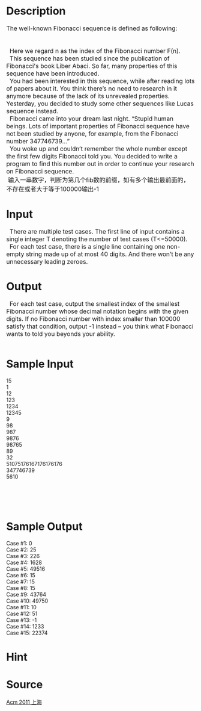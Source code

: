 
# Description

<div class="content"><div class="panel_content"><span style="font-size: medium">The well-known Fibonacci sequence is defined as following:<br/>
<br/>
<br/>
  Here we regard n as the index of the Fibonacci number F(n).<br/>
  This sequence has been studied since the publication of Fibonacci&#39;s book Liber Abaci. So far, many properties of this sequence have been introduced.<br/>
  You had been interested in this sequence, while after reading lots of papers about it. You think there’s no need to research in it anymore because of the lack of its unrevealed properties. Yesterday, you decided to study some other sequences like Lucas sequence instead.<br/>
  Fibonacci came into your dream last night. “Stupid human beings. Lots of important properties of Fibonacci sequence have not been studied by anyone, for example, from the Fibonacci number 347746739…”<br/>
  You woke up and couldn’t remember the whole number except the first few digits Fibonacci told you. You decided to write a program to find this number out in order to continue your research on Fibonacci sequence.</span></div>
<div class="panel_bottom"><span style="font-size: medium"> 输入一串数字，判断为第几个fib数的前缀，如有多个输出最前面的，不存在或者大于等于100000输出-1</span></div></div>

# Input

<div class="content"><div class="panel_content"><span style="font-size: medium">  There are multiple test cases. The first line of input contains a single integer T denoting the number of test cases (T&lt;=50000).<br/>
  For each test case, there is a single line containing one non-empty string made up of at most 40 digits. And there won’t be any unnecessary leading zeroes.</span></div></div>

# Output

<div class="content"><div class="panel_content"><span style="font-size: medium">  For each test case, output the smallest index of the smallest Fibonacci number whose decimal notation begins with the given digits. If no Fibonacci number with index smaller than 100000 satisfy that condition, output -1 instead – you think what Fibonacci wants to told you beyonds your ability.</span></div>
<div class="panel_content">
<pre></pre>
</div></div>

# Sample Input

<div class="content"><span class="sampledata">15<br/>
1<br/>
12<br/>
123<br/>
1234<br/>
12345<br/>
9<br/>
98<br/>
987<br/>
9876<br/>
98765<br/>
89<br/>
32<br/>
51075176167176176176<br/>
347746739<br/>
5610<br/>
 <br/>
<br/>
 <br/>
<br/>
</span></div>

# Sample Output

<div class="content"><span class="sampledata">Case #1: 0<br/>
Case #2: 25<br/>
Case #3: 226<br/>
Case #4: 1628<br/>
Case #5: 49516<br/>
Case #6: 15<br/>
Case #7: 15<br/>
Case #8: 15<br/>
Case #9: 43764<br/>
Case #10: 49750<br/>
Case #11: 10<br/>
Case #12: 51<br/>
Case #13: -1<br/>
Case #14: 1233<br/>
Case #15: 22374<br/>
</span></div>

# Hint

<div class="content"><p></p></div>

# Source

<div class="content"><p><a href="problemset.php?search=Acm 2011 上海">Acm 2011 上海</a></p></div>


